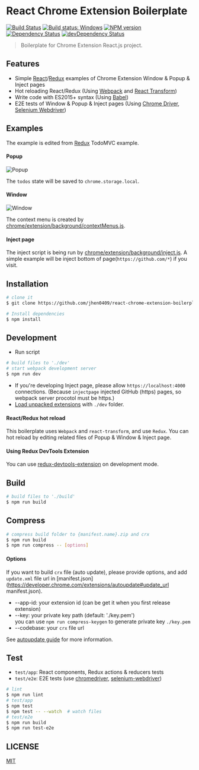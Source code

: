 # React Chrome Extension Boilerplate

[![Build Status](https://travis-ci.org/jhen0409/react-chrome-extension-boilerplate.svg?branch=master)](https://travis-ci.org/jhen0409/react-chrome-extension-boilerplate)
[![Build status: Windows](https://ci.appveyor.com/api/projects/status/b5xy6ev6oykth0d2/branch/master?svg=true)](https://ci.appveyor.com/project/jhen0409/react-chrome-extension-boilerplate/branch/master)
[![NPM version](http://img.shields.io/npm/v/react-chrome-extension-boilerplate.svg?style=flat)](https://www.npmjs.com/package/react-chrome-extension-boilerplate)
[![Dependency Status](https://david-dm.org/jhen0409/react-chrome-extension-boilerplate.svg)](https://david-dm.org/jhen0409/react-chrome-extension-boilerplate)
[![devDependency Status](https://david-dm.org/jhen0409/react-chrome-extension-boilerplate/dev-status.svg)](https://david-dm.org/jhen0409/react-chrome-extension-boilerplate#info=devDependencies)

> Boilerplate for Chrome Extension React.js project.

## Features

 - Simple [React](https://github.com/facebook/react)/[Redux](https://github.com/rackt/redux) examples of Chrome Extension Window & Popup & Inject pages
 - Hot reloading React/Redux (Using [Webpack](https://github.com/webpack/webpack) and [React Transform](https://github.com/gaearon/react-transform))
 - Write code with ES2015+ syntax (Using [Babel](https://github.com/babel/babel))
 - E2E tests of Window & Popup & Inject pages (Using [Chrome Driver](https://www.npmjs.com/package/chromedriver), [Selenium Webdriver](https://www.npmjs.com/package/selenium-webdriver))

## Examples

The example is edited from [Redux](https://github.com/rackt/redux) TodoMVC example.

#### Popup

![Popup](https://cloud.githubusercontent.com/assets/3001525/14128490/dc05e9f8-f653-11e5-9de6-82d1de01844a.gif)

The `todos` state will be saved to `chrome.storage.local`.

#### Window

![Window](https://cloud.githubusercontent.com/assets/3001525/14128489/da176b62-f653-11e5-9bff-fefc35232358.gif)

The context menu is created by [chrome/extension/background/contextMenus.js](chrome/extension/background/contextMenus.js).

#### Inject page

The inject script is being run by [chrome/extension/background/inject.js](chrome/extension/background/inject.js). A simple example will be inject bottom of page(`https://github.com/*`) if you visit.

## Installation

```bash
# clone it
$ git clone https://github.com/jhen0409/react-chrome-extension-boilerplate.git

# Install dependencies
$ npm install
```

## Development

* Run script
```bash
# build files to './dev'
# start webpack development server
$ npm run dev
```
* If you're developing Inject page, please allow `https://localhost:4000` connections. (Because `injectpage` injected GitHub (https) pages, so webpack server procotol must be https.)
* [Load unpacked extensions](https://developer.chrome.com/extensions/getstarted#unpacked) with `./dev` folder.

#### React/Redux hot reload

This boilerplate uses `Webpack` and `react-transform`, and use `Redux`. You can hot reload by editing related files of Popup & Window & Inject page.

#### Using Redux DevTools Extension

You can use [redux-devtools-extension](https://github.com/zalmoxisus/redux-devtools-extension) on development mode.

## Build

```bash
# build files to './build'
$ npm run build
```

## Compress

```bash
# compress build folder to {manifest.name}.zip and crx
$ npm run build
$ npm run compress -- [options]
```

#### Options

If you want to build `crx` file (auto update), please provide options, and add `update.xml` file url in [manifest.json](https://developer.chrome.com/extensions/autoupdate#update_url manifest.json).

* --app-id: your extension id (can be get it when you first release extension)
* --key: your private key path (default: './key.pem')  
  you can use `npm run compress-keygen` to generate private key `./key.pem`
* --codebase: your `crx` file url

See [autoupdate guide](https://developer.chrome.com/extensions/autoupdate) for more information.

## Test

* `test/app`: React components, Redux actions & reducers tests
* `test/e2e`: E2E tests (use [chromedriver](https://www.npmjs.com/package/chromedriver), [selenium-webdriver](https://www.npmjs.com/package/selenium-webdriver))

```bash
# lint
$ npm run lint
# test/app
$ npm test
$ npm test -- --watch  # watch files
# test/e2e
$ npm run build
$ npm run test-e2e
```

## LICENSE

[MIT](LICENSE)
